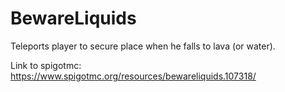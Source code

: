 # BewareLiquids
Teleports player to secure place when he falls to lava (or water).

Link to spigotmc: https://www.spigotmc.org/resources/bewareliquids.107318/
